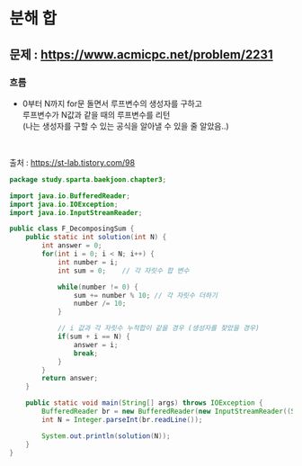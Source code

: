 # 분해 합

## 문제 : https://www.acmicpc.net/problem/2231

### 흐름
- 0부터 N까지 for문 돌면서 루프변수의 생성자를 구하고   
  루프변수가 N값과 같을 때의 루프변수를 리턴   
(나는 생성자를 구할 수 있는 공식을 알아낼 수 있을 줄 알았음..)

<br>

출처 : https://st-lab.tistory.com/98

```java
package study.sparta.baekjoon.chapter3;

import java.io.BufferedReader;
import java.io.IOException;
import java.io.InputStreamReader;

public class F_DecomposingSum {
    public static int solution(int N) {
        int answer = 0;
        for(int i = 0; i < N; i++) {
            int number = i;
            int sum = 0;	// 각 자릿수 합 변수

            while(number != 0) {
                sum += number % 10;	// 각 자릿수 더하기
                number /= 10;
            }

            // i 값과 각 자릿수 누적합이 같을 경우 (생성자를 찾았을 경우)
            if(sum + i == N) {
                answer = i;
                break;
            }
        }
        return answer;
    }

    public static void main(String[] args) throws IOException {
        BufferedReader br = new BufferedReader(new InputStreamReader((System.in)));
        int N = Integer.parseInt(br.readLine());

        System.out.println(solution(N));
    }
}
```
